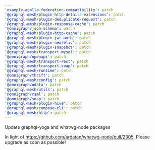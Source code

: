 ```yaml
---
'example-apollo-federation-compatibility': patch
'@graphql-mesh/plugin-http-details-extensions': patch
'@graphql-mesh/plugin-deduplicate-request': patch
'@graphql-mesh/plugin-response-cache': patch
'@omnigraph/json-schema': patch
'@graphql-mesh/plugin-http-cache': patch
'@graphql-mesh/plugin-jwt-auth': patch
'@graphql-mesh/plugin-newrelic': patch
'@graphql-mesh/plugin-snapshot': patch
'@graphql-mesh/transport-mysql': patch
'@omnigraph/openapi': patch
'@graphql-mesh/transport-rest': patch
'@graphql-mesh/transport-soap': patch
'@graphql-mesh/runtime': patch
'@omnigraph/thrift': patch
'@graphql-mesh/config': patch
'@omnigraph/odata': patch
'@graphql-mesh/utils': patch
'@omnigraph/raml': patch
'@omnigraph/soap': patch
'@graphql-mesh/plugin-hive': patch
'@graphql-mesh/compose-cli': patch
'@graphql-mesh/http': patch
---
```


Update graphql-yoga and whatwg-node packages

In light of https://github.com/ardatan/whatwg-node/pull/2305. Please upgrade as soon as possible!
